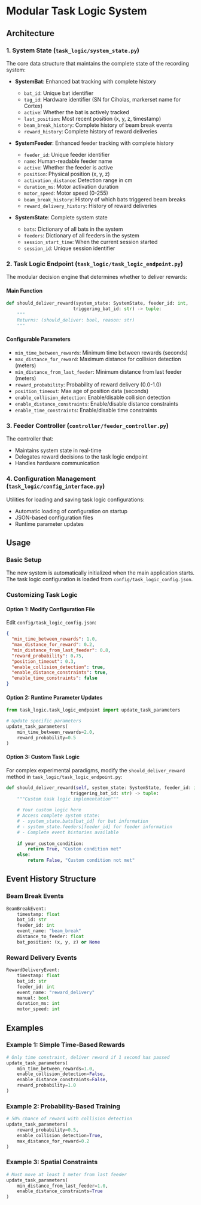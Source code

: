 # Modular Task Logic System

## Architecture

### 1. System State (`task_logic/system_state.py`)

The core data structure that maintains the complete state of the recording system:

- **SystemBat**: Enhanced bat tracking with complete history
  - `bat_id`: Unique bat identifier
  - `tag_id`: Hardware identifier (SN for Ciholas, markerset name for Cortex)
  - `active`: Whether the bat is actively tracked
  - `last_position`: Most recent position (x, y, z, timestamp)
  - `beam_break_history`: Complete history of beam break events
  - `reward_history`: Complete history of reward deliveries

- **SystemFeeder**: Enhanced feeder tracking with complete history
  - `feeder_id`: Unique feeder identifier
  - `name`: Human-readable feeder name
  - `active`: Whether the feeder is active
  - `position`: Physical position (x, y, z)
  - `activation_distance`: Detection range in cm
  - `duration_ms`: Motor activation duration
  - `motor_speed`: Motor speed (0-255)
  - `beam_break_history`: History of which bats triggered beam breaks
  - `reward_delivery_history`: History of reward deliveries

- **SystemState**: Complete system state
  - `bats`: Dictionary of all bats in the system
  - `feeders`: Dictionary of all feeders in the system
  - `session_start_time`: When the current session started
  - `session_id`: Unique session identifier

### 2. Task Logic Endpoint (`task_logic/task_logic_endpoint.py`)

The modular decision engine that determines whether to deliver rewards:

#### Main Function
```python
def should_deliver_reward(system_state: SystemState, feeder_id: int, 
                         triggering_bat_id: str) -> tuple:
    """
    Returns: (should_deliver: bool, reason: str)
    """
```

#### Configurable Parameters
- `min_time_between_rewards`: Minimum time between rewards (seconds)
- `max_distance_for_reward`: Maximum distance for collision detection (meters)
- `min_distance_from_last_feeder`: Minimum distance from last feeder (meters)
- `reward_probability`: Probability of reward delivery (0.0-1.0)
- `position_timeout`: Max age of position data (seconds)
- `enable_collision_detection`: Enable/disable collision detection
- `enable_distance_constraints`: Enable/disable distance constraints
- `enable_time_constraints`: Enable/disable time constraints

### 3. Feeder Controller (`controller/feeder_controller.py`)

The controller that:
- Maintains system state in real-time
- Delegates reward decisions to the task logic endpoint
- Handles hardware communication

### 4. Configuration Management (`task_logic/config_interface.py`)

Utilities for loading and saving task logic configurations:
- Automatic loading of configuration on startup
- JSON-based configuration files
- Runtime parameter updates

## Usage

### Basic Setup

The new system is automatically initialized when the main application starts. The task logic configuration is loaded from `config/task_logic_config.json`.

### Customizing Task Logic

#### Option 1: Modify Configuration File

Edit `config/task_logic_config.json`:

```json
{
  "min_time_between_rewards": 1.0,
  "max_distance_for_reward": 0.2,
  "min_distance_from_last_feeder": 0.8,
  "reward_probability": 0.75,
  "position_timeout": 0.3,
  "enable_collision_detection": true,
  "enable_distance_constraints": true,
  "enable_time_constraints": false
}
```

#### Option 2: Runtime Parameter Updates

```python
from task_logic.task_logic_endpoint import update_task_parameters

# Update specific parameters
update_task_parameters(
    min_time_between_rewards=2.0,
    reward_probability=0.5
)
```

#### Option 3: Custom Task Logic

For complex experimental paradigms, modify the `should_deliver_reward` method in `task_logic/task_logic_endpoint.py`:

```python
def should_deliver_reward(self, system_state: SystemState, feeder_id: int, 
                        triggering_bat_id: str) -> tuple:
    """Custom task logic implementation"""
    
    # Your custom logic here
    # Access complete system state:
    # - system_state.bats[bat_id] for bat information
    # - system_state.feeders[feeder_id] for feeder information
    # - Complete event histories available
    
    if your_custom_condition:
        return True, "Custom condition met"
    else:
        return False, "Custom condition not met"
```
## Event History Structure

### Beam Break Events
```python
BeamBreakEvent:
    timestamp: float
    bat_id: str
    feeder_id: int
    event_name: "beam_break"
    distance_to_feeder: float
    bat_position: (x, y, z) or None
```

### Reward Delivery Events
```python
RewardDeliveryEvent:
    timestamp: float
    bat_id: str
    feeder_id: int
    event_name: "reward_delivery"
    manual: bool
    duration_ms: int
    motor_speed: int
```

## Examples

### Example 1: Simple Time-Based Rewards
```python
# Only time constraint, deliver reward if 1 second has passed
update_task_parameters(
    min_time_between_rewards=1.0,
    enable_collision_detection=False,
    enable_distance_constraints=False,
    reward_probability=1.0
)
```

### Example 2: Probability-Based Training
```python
# 50% chance of reward with collision detection
update_task_parameters(
    reward_probability=0.5,
    enable_collision_detection=True,
    max_distance_for_reward=0.2
)
```

### Example 3: Spatial Constraints
```python
# Must move at least 1 meter from last feeder
update_task_parameters(
    min_distance_from_last_feeder=1.0,
    enable_distance_constraints=True
)
```
